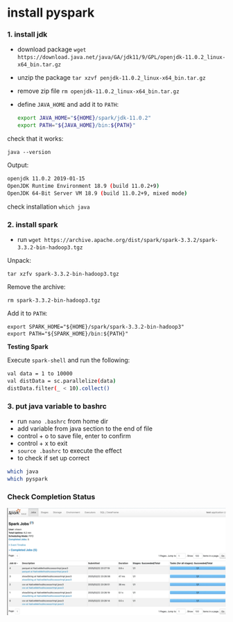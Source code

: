 # install pyspark

### 1. install jdk

- download package `wget https://download.java.net/java/GA/jdk11/9/GPL/openjdk-11.0.2_linux-x64_bin.tar.gz`
- unzip the package `tar xzvf penjdk-11.0.2_linux-x64_bin.tar.gz`
- remove zip file `rm openjdk-11.0.2_linux-x64_bin.tar.gz`
- define `JAVA_HOME` and add it to `PATH`:
    
    ```bash
    export JAVA_HOME="${HOME}/spark/jdk-11.0.2"
    export PATH="${JAVA_HOME}/bin:${PATH}"
    ```
    

check that it works:

```
java --version
```

Output:

```bash
openjdk 11.0.2 2019-01-15
OpenJDK Runtime Environment 18.9 (build 11.0.2+9)
OpenJDK 64-Bit Server VM 18.9 (build 11.0.2+9, mixed mode)
```

check installation `which java`

### 2. install spark

- run `wget https://archive.apache.org/dist/spark/spark-3.3.2/spark-3.3.2-bin-hadoop3.tgz`

Unpack:

```
tar xzfv spark-3.3.2-bin-hadoop3.tgz
```

Remove the archive:

```
rm spark-3.3.2-bin-hadoop3.tgz
```

Add it to `PATH`:

```
export SPARK_HOME="${HOME}/spark/spark-3.3.2-bin-hadoop3"
export PATH="${SPARK_HOME}/bin:${PATH}"
```

**Testing Spark**

Execute `spark-shell` and run the following:

```bash
val data = 1 to 10000
val distData = sc.parallelize(data)
distData.filter(_ < 10).collect()
```

### 3. put java variable to bashrc

- run `nano .bashrc` from home dir
- add variable from java section to the end of file
- control + o to save file, enter to confirm
- control + x to exit
- `source .bashrc` to execute the effect
- to check if set up correct

```bash
which java
which pyspark
```

### Check Completion Status 
![sparkTest](./sparkTest.png)